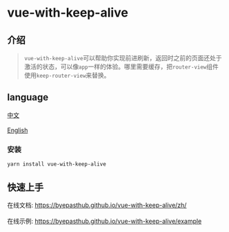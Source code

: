 # vue-with-keep-alive

## 介绍

>`vue-with-keep-alive`可以帮助你实现前进刷新，返回时之前的页面还处于激活的状态，可以像`app`一样的体验。哪里需要缓存，把`router-view`组件使用`keep-router-view`来替换。

## language

<a href="./README.md">中文</a></br>  
<a href="./README_en-US.md">English</a>

### 安装

```
yarn install vue-with-keep-alive
```

## 快速上手

在线文档: <a href="https://byepasthub.github.io/vue-with-keep-alive/">https://byepasthub.github.io/vue-with-keep-alive/zh/</a></br>  
在线示例: <a href="https://byepasthub.github.io/vue-with-keep-alive/example">https://byepasthub.github.io/vue-with-keep-alive/example</a>

